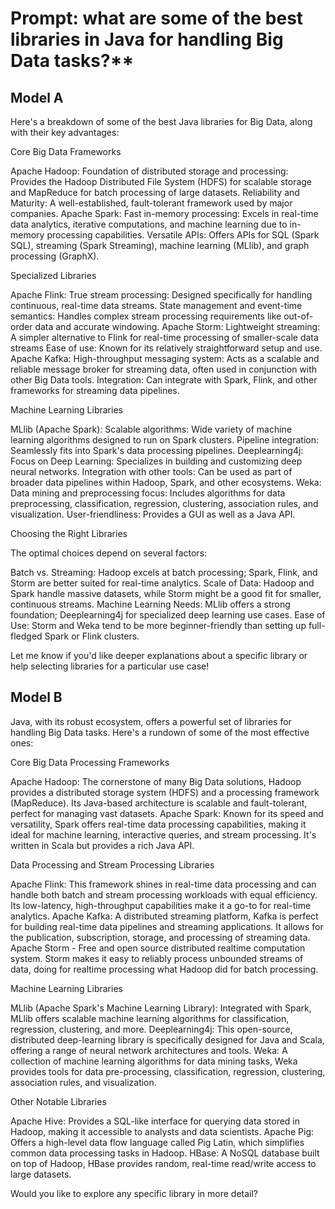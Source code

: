 # Prompt: what are some of the best libraries in Java for handling Big Data tasks?**

## Model A

Here's a breakdown of some of the best Java libraries for Big Data, along with their key advantages:

Core Big Data Frameworks

Apache Hadoop:
Foundation of distributed storage and processing:  Provides the Hadoop Distributed File System (HDFS) for scalable storage and MapReduce for batch processing of large datasets.
Reliability and Maturity: A well-established, fault-tolerant framework used by major companies.
Apache Spark:
Fast in-memory processing: Excels in real-time data analytics, iterative computations, and machine learning due to in-memory processing capabilities.
Versatile APIs:  Offers APIs for SQL (Spark SQL), streaming (Spark Streaming), machine learning (MLlib), and graph processing (GraphX).

Specialized Libraries


Apache Flink:
True stream processing: Designed specifically for handling continuous, real-time data streams.
State management and event-time semantics: Handles complex stream processing requirements like out-of-order data and accurate windowing.
Apache Storm:
Lightweight streaming: A simpler alternative to Flink for real-time processing of smaller-scale data streams
Ease of use:  Known for its relatively straightforward setup and use.
Apache Kafka:
High-throughput messaging system: Acts as a scalable and reliable message broker for streaming data, often used in conjunction with other Big Data tools.
Integration: Can integrate with Spark, Flink, and other frameworks for streaming data pipelines.

Machine Learning Libraries


MLlib (Apache Spark):
Scalable algorithms: Wide variety of machine learning algorithms designed to run on Spark clusters.
Pipeline integration: Seamlessly fits into Spark's data processing pipelines.
Deeplearning4j:
Focus on Deep Learning:  Specializes in building and customizing deep neural networks.
Integration with other tools: Can be used as part of broader data pipelines within Hadoop, Spark, and other ecosystems.
Weka:
Data mining and preprocessing focus: Includes algorithms for data preprocessing, classification, regression, clustering, association rules, and visualization.
User-friendliness: Provides a GUI as well as a Java API.

Choosing the Right Libraries


The optimal choices depend on several factors:


Batch vs. Streaming: Hadoop excels at batch processing; Spark, Flink, and Storm are better suited for real-time analytics.
Scale of Data: Hadoop and Spark handle massive datasets, while Storm might be a good fit for smaller, continuous streams.
Machine Learning Needs: MLlib offers a strong foundation; Deeplearning4j for specialized deep learning use cases.
Ease of Use:  Storm and Weka tend to be more beginner-friendly than setting up full-fledged Spark or Flink clusters.

Let me know if you'd like deeper explanations about a specific library or help selecting libraries for a particular use case!

## Model B

Java, with its robust ecosystem, offers a powerful set of libraries for handling Big Data tasks. Here's a rundown of some of the most effective ones:


Core Big Data Processing Frameworks


Apache Hadoop: The cornerstone of many Big Data solutions, Hadoop provides a distributed storage system (HDFS) and a processing framework (MapReduce). Its Java-based architecture is scalable and fault-tolerant, perfect for managing vast datasets. 
Apache Spark: Known for its speed and versatility, Spark offers real-time data processing capabilities, making it ideal for machine learning, interactive queries, and stream processing. It's written in Scala but provides a rich Java API.

Data Processing and Stream Processing Libraries


Apache Flink: This framework shines in real-time data processing and can handle both batch and stream processing workloads with equal efficiency. Its low-latency, high-throughput capabilities make it a go-to for real-time analytics.
Apache Kafka: A distributed streaming platform, Kafka is perfect for building real-time data pipelines and streaming applications. It allows for the publication, subscription, storage, and processing of streaming data.
Apache Storm - Free and open source distributed realtime computation system. Storm makes it easy to reliably process unbounded streams of data, doing for realtime processing what Hadoop did for batch processing.

Machine Learning Libraries


MLlib (Apache Spark's Machine Learning Library): Integrated with Spark, MLlib offers scalable machine learning algorithms for classification, regression, clustering, and more.
Deeplearning4j: This open-source, distributed deep-learning library is specifically designed for Java and Scala, offering a range of neural network architectures and tools.
Weka: A collection of machine learning algorithms for data mining tasks, Weka provides tools for data pre-processing, classification, regression, clustering, association rules, and visualization.

Other Notable Libraries


Apache Hive: Provides a SQL-like interface for querying data stored in Hadoop, making it accessible to analysts and data scientists.
Apache Pig: Offers a high-level data flow language called Pig Latin, which simplifies common data processing tasks in Hadoop. 
HBase: A NoSQL database built on top of Hadoop, HBase provides random, real-time read/write access to large datasets.

Would you like to explore any specific library in more detail?